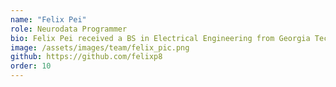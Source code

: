 ```yaml
---
name: "Felix Pei"
role: Neurodata Programmer
bio: Felix Pei received a BS in Electrical Engineering from Georgia Tech. During his studies, he developed an interest in understanding neural computation through latent dynamics. He is passionate about contributing to accessible, standardized, open-source software for efficient and reproducible neuroscience.
image: /assets/images/team/felix_pic.png
github: https://github.com/felixp8
order: 10
---
```

